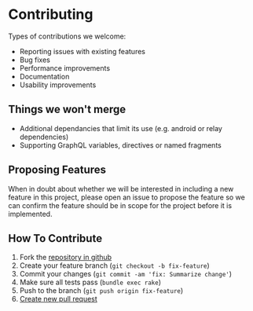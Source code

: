 # Contributing

Types of contributions we welcome:

* Reporting issues with existing features
* Bug fixes
* Performance improvements
* Documentation
* Usability improvements

## Things we won't merge

* Additional dependancies that limit its use (e.g. android or relay dependencies)
* Supporting GraphQL variables, directives or named fragments

## Proposing Features

When in doubt about whether we will be interested in including a
new feature in this project, please open an issue to propose the
feature so we can confirm the feature should be in scope for the
project before it is implemented.

## How To Contribute

1. Fork the [repository in github](https://github.com/Shopify/graphql_java_gen)
2. Create your feature branch (`git checkout -b fix-feature`)
3. Commit your changes (`git commit -am 'fix: Summarize change'`)
3. Make sure all tests pass (`bundle exec rake`)
4. Push to the branch (`git push origin fix-feature`)
5. [Create new pull request](https://github.com/Shopify/graphql_java_gen/pulls)
